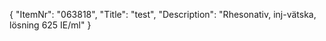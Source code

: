 {
  "ItemNr": "063818",
  "Title": "test",
  "Description": "Rhesonativ, inj-vätska, lösning 625 IE/ml"
}